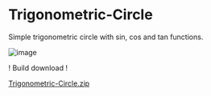 # Trigonometric-Circle

Simple trigonometric circle with sin, cos and tan functions.

![image](https://user-images.githubusercontent.com/75506292/206869213-0fafa027-a510-4432-9396-f2ef3bec9601.png)

! Build download !

[Trigonometric-Circle.zip](https://github.com/LucasMarques-resources/Trigonometric-Circle/files/10273136/Trigonometric-Circle.zip)
